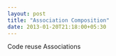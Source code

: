 ```yaml
---
layout: post
title: "Association Composition"
date: 2013-01-20T21:18:00+05:30
---
```


Code reuse Associations
